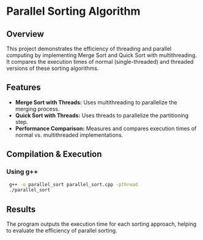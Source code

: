 # Parallel Sorting Algorithm

## Overview
This project demonstrates the efficiency of threading and parallel computing by implementing Merge Sort and Quick Sort with multithreading. It compares the execution times of normal (single-threaded) and threaded versions of these sorting algorithms.

## Features
- **Merge Sort with Threads:** Uses multithreading to parallelize the merging process.
- **Quick Sort with Threads:** Uses threads to parallelize the partitioning step.
- **Performance Comparison:** Measures and compares execution times of normal vs. multithreaded implementations.


## Compilation & Execution
### Using g++
```sh
 g++ -o parallel_sort parallel_sort.cpp -pthread
 ./parallel_sort
```

## Results
The program outputs the execution time for each sorting approach, helping to evaluate the efficiency of parallel sorting.

